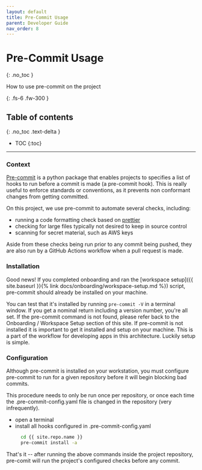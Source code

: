 ```yaml
---
layout: default
title: Pre-Commit Usage
parent: Developer Guide
nav_order: 8
---
```


# Pre-Commit Usage
{: .no_toc }

How to use pre-commit on the project

{: .fs-6 .fw-300 }

## Table of contents
{: .no_toc .text-delta }

- TOC
{:toc}

---

### Context

[Pre-commit](https://pre-commit.com/) is a python package that enables projects to specifies a list of hooks to run before a commit is made (a pre-commit hook).  This is really useful to enforce standards or conventions, as it prevents non conformant changes from getting committed.  

On this project, we use pre-commit to automate several checks, including:
- running a code formatting check based on [prettier](https://prettier.io/)
- checking for large files typically not desired to keep in source control
- scanning for secret material, such as AWS keys

Aside from these checks being run prior to any commit being pushed, they are also run by a GitHub Actions workflow when a pull request is made.

### Installation

Good news!  If you completed onboarding and ran the [workspace setup]({{ site.baseurl }}{% link docs/onboarding/workspace-setup.md %}) script, pre-commit should already be installed on your machine.

You can test that it's installed by running `pre-commit -V` in a terminal window.  If you get a nominal return including a version number, you're all set.  If the pre-commit command is not found, please refer back to the Onboarding / Workspace Setup section of this site.
If pre-commit is not installed it is important to get it installed and setup on your machine. This is a part of the workflow for developing apps in this architecture. Luckily setup is simple.

### Configuration

Although pre-commit is installed on your workstation, you must configure pre-commit to run for a given repository before it will begin blocking bad commits.

This procedure needs to only be run once per repository, or once each time the .pre-commit-config.yaml file is changed in the repository (very infrequently).

- open a terminal
- install all hooks configured in .pre-commit-config.yaml
  ```bash
    cd {{ site.repo.name }}
    pre-commit install -a
  ```

That's it -- after running the above commands inside the project repository, pre-comit will run the project's configured checks before any commit.